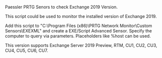 Paessler PRTG Senors to check Exchange 2019 Version.

This script could be used to monitor the installed version of Exchange 2019.

Add this script to "C:\Program Files (x86)\PRTG Network Monitor\Custom Sensors\EXEXML" and create a EXE/Script Advanced Sensor. Specify the computer to query via parameters. Placeholders like %host can be used.

This version supports Exchange Server 2019 Preview, RTM, CU1, CU2, CU3, CU4, CU5, CU6, CU7.
